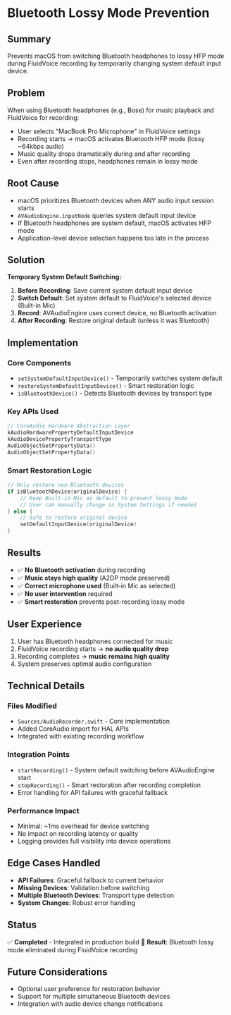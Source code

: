 # Bluetooth Lossy Mode Prevention

## Summary
Prevents macOS from switching Bluetooth headphones to lossy HFP mode during FluidVoice recording by temporarily changing system default input device.

## Problem
When using Bluetooth headphones (e.g., Bose) for music playback and FluidVoice for recording:
- User selects "MacBook Pro Microphone" in FluidVoice settings
- Recording starts → macOS activates Bluetooth HFP mode (lossy ~64kbps audio)
- Music quality drops dramatically during and after recording
- Even after recording stops, headphones remain in lossy mode

## Root Cause
- macOS prioritizes Bluetooth devices when ANY audio input session starts
- `AVAudioEngine.inputNode` queries system default input device
- If Bluetooth headphones are system default, macOS activates HFP mode
- Application-level device selection happens too late in the process

## Solution
**Temporary System Default Switching:**
1. **Before Recording**: Save current system default input device
2. **Switch Default**: Set system default to FluidVoice's selected device (Built-in Mic)
3. **Record**: AVAudioEngine uses correct device, no Bluetooth activation
4. **After Recording**: Restore original default (unless it was Bluetooth)

## Implementation

### Core Components
- `setSystemDefaultInputDevice()` - Temporarily switches system default
- `restoreSystemDefaultInputDevice()` - Smart restoration logic
- `isBluetoothDevice()` - Detects Bluetooth devices by transport type

### Key APIs Used
```swift
// CoreAudio Hardware Abstraction Layer
kAudioHardwarePropertyDefaultInputDevice
kAudioDevicePropertyTransportType
AudioObjectGetPropertyData()
AudioObjectSetPropertyData()
```

### Smart Restoration Logic
```swift
// Only restore non-Bluetooth devices
if isBluetoothDevice(originalDevice) {
    // Keep Built-in Mic as default to prevent lossy mode
    // User can manually change in System Settings if needed
} else {
    // Safe to restore original device
    setDefaultInputDevice(originalDevice)
}
```

## Results
- ✅ **No Bluetooth activation** during recording
- ✅ **Music stays high quality** (A2DP mode preserved)
- ✅ **Correct microphone used** (Built-in Mic as selected)
- ✅ **No user intervention** required
- ✅ **Smart restoration** prevents post-recording lossy mode

## User Experience
1. User has Bluetooth headphones connected for music
2. FluidVoice recording starts → **no audio quality drop**
3. Recording completes → **music remains high quality**
4. System preserves optimal audio configuration

## Technical Details

### Files Modified
- `Sources/AudioRecorder.swift` - Core implementation
- Added CoreAudio import for HAL APIs
- Integrated with existing recording workflow

### Integration Points
- `startRecording()` - System default switching before AVAudioEngine start
- `stopRecording()` - Smart restoration after recording completion
- Error handling for API failures with graceful fallback

### Performance Impact
- Minimal: ~1ms overhead for device switching
- No impact on recording latency or quality
- Logging provides full visibility into device operations

## Edge Cases Handled
- **API Failures**: Graceful fallback to current behavior
- **Missing Devices**: Validation before switching
- **Multiple Bluetooth Devices**: Transport type detection
- **System Changes**: Robust error handling

## Status
✅ **Completed** - Integrated in production build
🎯 **Result**: Bluetooth lossy mode eliminated during FluidVoice recording

## Future Considerations
- Optional user preference for restoration behavior
- Support for multiple simultaneous Bluetooth devices
- Integration with audio device change notifications